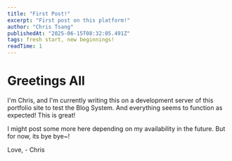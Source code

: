 ```yaml
---
title: "First Post!"
excerpt: "First post on this platform!"
author: "Chris Tsang"
publishedAt: "2025-06-15T08:32:05.491Z"
tags: fresh start, new beginnings!
readTime: 1
---
```


# Greetings All

I'm Chris, and I'm currently writing this on a development server of this portfolio site to test the Blog System. And everything seems to function as expected! This is great!

I might post some more here depending on my availability in the future. But for now, its bye bye~!

Love,
\- Chris